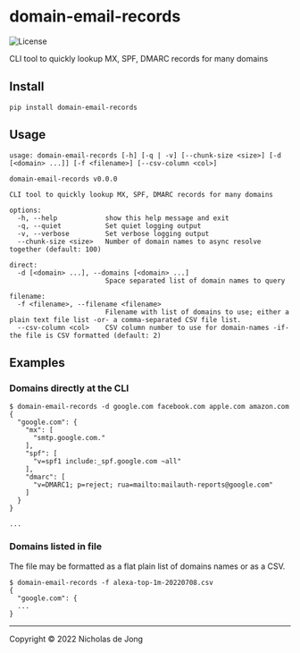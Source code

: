 # domain-email-records
![License](https://img.shields.io/github/license/verbnetworks/arpwitch.svg)

CLI tool to quickly lookup MX, SPF, DMARC records for many domains

## Install
```shell
pip install domain-email-records
```

## Usage
```shell
usage: domain-email-records [-h] [-q | -v] [--chunk-size <size>] [-d [<domain> ...]] [-f <filename>] [--csv-column <col>]

domain-email-records v0.0.0

CLI tool to quickly lookup MX, SPF, DMARC records for many domains

options:
  -h, --help            show this help message and exit
  -q, --quiet           Set quiet logging output
  -v, --verbose         Set verbose logging output
  --chunk-size <size>   Number of domain names to async resolve together (default: 100)

direct:
  -d [<domain> ...], --domains [<domain> ...]
                        Space separated list of domain names to query

filename:
  -f <filename>, --filename <filename>
                        Filename with list of domains to use; either a plain text file list -or- a comma-separated CSV file list.
  --csv-column <col>    CSV column number to use for domain-names -if- the file is CSV formatted (default: 2)
```

## Examples

### Domains directly at the CLI
```shell
$ domain-email-records -d google.com facebook.com apple.com amazon.com
{
  "google.com": {
    "mx": [
      "smtp.google.com."
    ],
    "spf": [
      "v=spf1 include:_spf.google.com ~all"
    ],
    "dmarc": [
      "v=DMARC1; p=reject; rua=mailto:mailauth-reports@google.com"
    ]
  }
}

...
```

### Domains listed in file
The file may be formatted as a flat plain list of domains names or as a CSV. 
```shell
$ domain-email-records -f alexa-top-1m-20220708.csv
{
  "google.com": {
  ...
}

```

---

Copyright &copy; 2022 Nicholas de Jong
